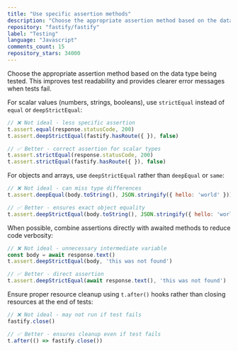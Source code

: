```yaml
---
title: "Use specific assertion methods"
description: "Choose the appropriate assertion method based on the data type being tested. This improves test readability and provides clearer error messages when tests fail."
repository: "fastify/fastify"
label: "Testing"
language: "Javascript"
comments_count: 15
repository_stars: 34000
---
```


Choose the appropriate assertion method based on the data type being tested. This improves test readability and provides clearer error messages when tests fail.

For scalar values (numbers, strings, booleans), use `strictEqual` instead of `equal` or `deepStrictEqual`:

```js
// ❌ Not ideal - less specific assertion
t.assert.equal(response.statusCode, 200)
t.assert.deepStrictEqual(fastify.hasRoute({ }), false)

// ✅ Better - correct assertion for scalar types
t.assert.strictEqual(response.statusCode, 200)
t.assert.strictEqual(fastify.hasRoute({ }), false)
```

For objects and arrays, use `deepStrictEqual` rather than `deepEqual` or `same`:

```js
// ❌ Not ideal - can miss type differences
t.assert.deepEqual(body.toString(), JSON.stringify({ hello: 'world' }))

// ✅ Better - ensures exact object equality
t.assert.deepStrictEqual(body.toString(), JSON.stringify({ hello: 'world' }))
```

When possible, combine assertions directly with awaited methods to reduce code verbosity:

```js
// ❌ Not ideal - unnecessary intermediate variable
const body = await response.text()
t.assert.deepStrictEqual(body, 'this was not found')

// ✅ Better - direct assertion
t.assert.deepStrictEqual(await response.text(), 'this was not found')
```

Ensure proper resource cleanup using `t.after()` hooks rather than closing resources at the end of tests:

```js
// ❌ Not ideal - may not run if test fails
fastify.close()

// ✅ Better - ensures cleanup even if test fails
t.after(() => fastify.close())
```